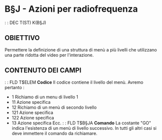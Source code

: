 # B§J - Azioni per radiofrequenza
 :  : DEC T(ST) K(B§J)
## OBIETTIVO
Permettere la definizione di una struttura di menù a più livelli che utilizzano una parte ridotta del video per l'interazione.
## CONTENUTO DEI CAMPI
 :  : FLD T$ELEM **Codice**
Il codice contiene il livello del menù. Avremo pertanto : 
- 1         Richiamo di un menu di livello 1
- 11        Azione specifica
- 12        Richiamo di un menù di secondo livello
- 121       Azione specifica
- 122       Azione specifica
- 13        Azione specifica
Ecc.
 :  : FLD T$B§JA **Comando**
La costante "GO" indica l'esistenza di un menù di livello successivo. In tutti gli altri casi si deve immettere il comando da richiamare.
